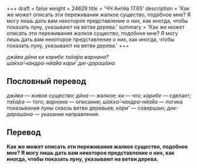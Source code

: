 +++
draft = false
weight = 24629
title = 'ЧЧ Антйа 17.65'
description = 'Как же может описать эти переживания жалкое существо, подобное мне? Я могу лишь дать вам некоторое представление о них, как иногда, чтобы показать луну, указывают на ветви дерева.'
summary = 'Как же может описать эти переживания жалкое существо, подобное мне? Я могу лишь дать вам некоторое представление о них, как иногда, чтобы показать луну, указывают на ветви дерева.'
+++

_джӣва дӣна ки карибе та̄ха̄ра варн̣ана?  
ш́а̄кха̄-чандра-нйа̄йа кари’ диг-дараш́ана_

## Пословный перевод

_джӣва_ — живое существо; _дӣна_ — жалкое; _ки_ — что; _карибе_ — сделает; _та̄ха̄ра_ — того; _варн̣ана_ — описание; _ш́а̄кха̄_\-_чандра_\-_нйа̄йа_ — логика показывания луны сквозь ветви деревьев; _кари’_ — совершаю; _дик_\-_дараш́ана_ — указание направления.

## Перевод

**Как же может описать эти переживания жалкое существо, подобное мне? Я могу лишь дать вам некоторое представление о них, как иногда, чтобы показать луну, указывают на ветви дерева.**
